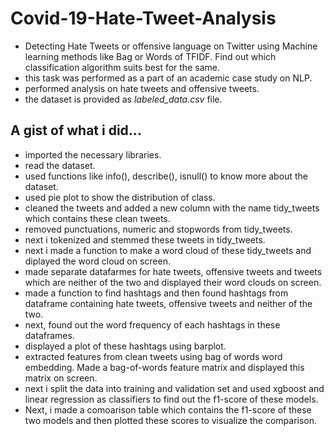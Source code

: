 # Covid-19-Hate-Tweet-Analysis
  - Detecting Hate Tweets or offensive language on Twitter using Machine learning methods like Bag or Words of TFIDF. Find out which classification algorithm suits best for the       same.
  - this task was performed as a part of an academic case study on NLP.
  - performed analysis on hate tweets and offensive tweets.
  - the dataset is provided as *labeled_data.csv* file.
## A gist of what i did...
  - imported the necessary libraries.
  - read the dataset.
  - used functions like info(), describe(), isnull() to know more about the dataset.
  - used pie plot to show the distribution of class.
  - cleaned the tweets and added a new column with the name tidy_tweets which contains these clean tweets.
  - removed punctuations, numeric and stopwords from tidy_tweets.
  - next i tokenized and stemmed these tweets in tidy_tweets.
  - next i made a function to make a word cloud of these tidy_tweets and diplayed the word cloud on screen.
  - made separate datafarmes for hate tweets, offensive tweets and tweets which are neither of the two and displayed their word clouds on screen.
  - made a function to find hashtags and then found hashtags from dataframe containing hate tweets, offensive tweets and neither of the two.
  - next, found out the word frequency of each hashtags in these dataframes.
  - displayed a plot of these hashtags using barplot.
  - extracted features from clean tweets using bag of words word embedding. Made a bag-of-words feature matrix and displayed this matrix on screen.
  - next i split the data into training and validation set and used xgboost and linear regression as classifiers to find out the f1-score of these models.
  - Next, i made a comoarison table which contains the f1-score of these two models and then plotted these scores to visualize the comparison.
